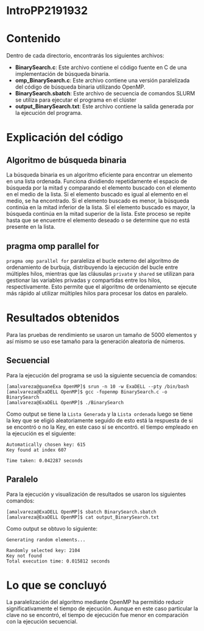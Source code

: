 # IntroPP2191932

# Contenido

Dentro de cada directorio, encontrarás los siguientes archivos:

- **BinarySearch.c**: Este archivo contiene el código fuente en C de una implementación de búsqueda binaria.
- **omp_BinarySearch.c**: Este archivo contiene una versión paralelizada del código de búsqueda binaria utilizando OpenMP.
- **BinarySearch.sbatch**: Este archivo de secuencia de comandos SLURM se utiliza para ejecutar el programa en el clúster
- **output_BinarySearch.txt**: Este archivo contiene la salida generada por la ejecución del programa.

# Explicación del código

## Algoritmo de búsqueda binaria

La búsqueda binaria es un algoritmo eficiente para encontrar un elemento en una lista ordenada. Funciona dividiendo repetidamente el espacio de búsqueda por la mitad y comparando el elemento buscado con el elemento en el medio de la lista. Si el elemento buscado es igual al elemento en el medio, se ha encontrado. Si el elemento buscado es menor, la búsqueda continúa en la mitad inferior de la lista. Si el elemento buscado es mayor, la búsqueda continúa en la mitad superior de la lista. Este proceso se repite hasta que se encuentre el elemento deseado o se determine que no está presente en la lista.

## pragma omp parallel for

`pragma omp parallel for` paraleliza el bucle externo del algoritmo de ordenamiento de burbuja, distribuyendo la ejecución del bucle entre múltiples hilos, mientras que las cláusulas `private` y `shared` se utilizan para gestionar las variables privadas y compartidas entre los hilos, respectivamente. Esto permite que el algoritmo de ordenamiento se ejecute más rápido al utilizar múltiples hilos para procesar los datos en paralelo.

# Resultados obtenidos

Para las pruebas de rendimiento se usaron un tamaño de 5000 elementos y así mismo se uso ese tamaño para la generación aleatoria de números.

## Secuencial
Para la ejecución del programa se usó la siguiente secuencia de comandos:
```
[amalvareza@guaneExa OpenMP]$ srun -n 10 -w ExaDELL --pty /bin/bash
[amalvareza@ExaDELL OpenMP]$ gcc -fopenmp BinarySearch.c -o BinarySearch
[amalvareza@ExaDELL OpenMP]$ ./BinarySearch
```

Como output se tiene la `Lista Generada` y la `Lista ordenada` luego se tiene la key que se eligió aleatoriamente seguido de esto está la respuesta de si se encontró o no la Key, en este caso sí se encontró.
el tiempo empleado en la ejecución es el siguiente: 
```
Automatically chosen key: 615
Key found at index 607

Time taken: 0.042287 seconds

```
## Paralelo
Para la ejecución y visualización de resultados se usaron los siguientes comandos:
```
[amalvareza@ExaDELL OpenMP]$ sbatch BinarySearch.sbatch
[amalvareza@ExaDELL OpenMP]$ cat output_BinarySearch.txt
```
Como output se obtuvo lo siguiente:
```
Generating random elements...

Randomly selected key: 2104
Key not found
Total execution time: 0.015812 seconds
```
# Lo que se concluyó

La paralelización del algoritmo mediante OpenMP ha permitido reducir significativamente el tiempo de ejecución. Aunque en este caso particular la clave no se encontró, el tiempo de ejecución fue menor en comparación con la ejecución secuencial.





